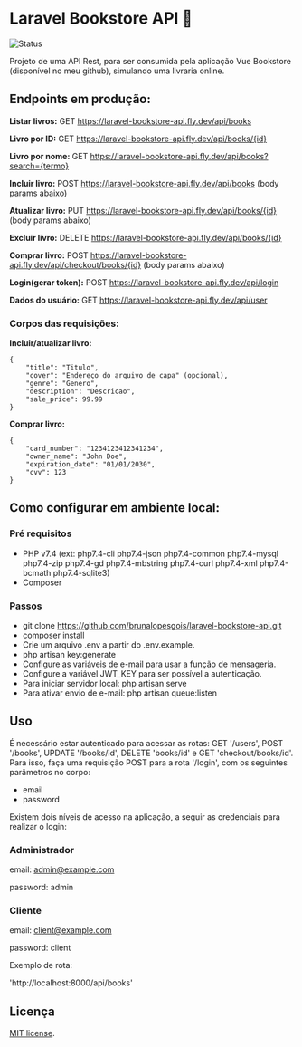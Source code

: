 # Laravel Bookstore API 📖

![Status](https://badgen.net/badge/api/up/green)

Projeto de uma API Rest, para ser consumida pela aplicação Vue Bookstore (disponível no meu github), simulando uma livraria online.

## Endpoints em produção:

**Listar livros:** GET https://laravel-bookstore-api.fly.dev/api/books

**Livro por ID:** GET https://laravel-bookstore-api.fly.dev/api/books/{id}

**Livro por nome:** GET https://laravel-bookstore-api.fly.dev/api/books?search={termo}

**Incluir livro:** POST https://laravel-bookstore-api.fly.dev/api/books (body params abaixo)

**Atualizar livro:** PUT https://laravel-bookstore-api.fly.dev/api/books/{id} (body params abaixo)

**Excluir livro:** DELETE https://laravel-bookstore-api.fly.dev/api/books/{id}

**Comprar livro:** POST https://laravel-bookstore-api.fly.dev/api/checkout/books/{id} (body params abaixo)

**Login(gerar token):** POST https://laravel-bookstore-api.fly.dev/api/login

**Dados do usuário:** GET https://laravel-bookstore-api.fly.dev/api/user

### Corpos das requisições:

**Incluir/atualizar livro:**

```
{
    "title": "Titulo",
    "cover": "Endereço do arquivo de capa" (opcional),
    "genre": "Genero",
    "description": "Descricao",
    "sale_price": 99.99
}

```

**Comprar livro:**

```
{
    "card_number": "1234123412341234",
    "owner_name": "John Doe",
    "expiration_date": "01/01/2030",
    "cvv": 123
}

```

## Como configurar em ambiente local:

### Pré requisitos

-   PHP v7.4 (ext: php7.4-cli php7.4-json php7.4-common php7.4-mysql php7.4-zip php7.4-gd php7.4-mbstring php7.4-curl php7.4-xml php7.4-bcmath php7.4-sqlite3)
-   Composer

### Passos

-   git clone https://github.com/brunalopesgois/laravel-bookstore-api.git
-   composer install
-   Crie um arquivo .env a partir do .env.example.
-   php artisan key:generate
-   Configure as variáveis de e-mail para usar a função de mensageria.
-   Configure a variável JWT_KEY para ser possível a autenticação.
-   Para iniciar servidor local: php artisan serve
-   Para ativar envio de e-mail: php artisan queue:listen

## Uso

É necessário estar autenticado para acessar as rotas: GET '/users', POST '/books', UPDATE '/books/id', DELETE 'books/id' e GET 'checkout/books/id'.
Para isso, faça uma requisição POST para a rota '/login', com os seguintes parâmetros no corpo:

-   email
-   password

Existem dois níveis de acesso na aplicação, a seguir as credenciais para realizar o login:

### Administrador

email: admin@example.com

password: admin

### Cliente

email: client@example.com

password: client

Exemplo de rota:

'http://localhost:8000/api/books'

## Licença

[MIT license](https://opensource.org/licenses/MIT).
